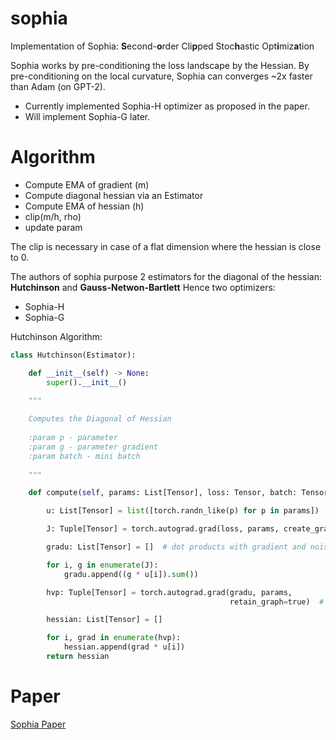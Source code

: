 # sophia

Implementation of Sophia: **S**econd-**o**rder Cli**p**ped Stoc**h**astic Opt**i**miz**a**tion

Sophia works by pre-conditioning the loss landscape by the Hessian. 
By pre-conditioning on the local curvature, Sophia can converges ~2x faster than Adam (on GPT-2). 

* Currently implemented Sophia-H optimizer as proposed in the paper. 
* Will implement Sophia-G later.

# Algorithm
* Compute EMA of gradient (m)
* Compute diagonal hessian via an Estimator
* Compute EMA of hessian (h)
* clip(m/h, rho)
* update param

The clip is necessary in case of a flat dimension where the hessian is close to 0.

The authors of sophia purpose 2 estimators for the diagonal of the hessian: **Hutchinson** and **Gauss-Netwon-Bartlett**
Hence two optimizers: 
* Sophia-H
* Sophia-G


Hutchinson Algorithm:
```python
class Hutchinson(Estimator):

    def __init__(self) -> None:
        super().__init__()

    """
    
    Computes the Diagonal of Hessian
    
    :param p - parameter
    :param g - parameter gradient
    :param batch - mini batch
    
    """

    def compute(self, params: List[Tensor], loss: Tensor, batch: Tensor = null) -> List[Tensor]:

        u: List[Tensor] = list([torch.randn_like(p) for p in params])  # noise matrices

        J: Tuple[Tensor] = torch.autograd.grad(loss, params, create_graph=true)  # compute jacobian

        gradu: List[Tensor] = []  # dot products with gradient and noise

        for i, g in enumerate(J):
            gradu.append((g * u[i]).sum())

        hvp: Tuple[Tensor] = torch.autograd.grad(gradu, params,
                                                 retain_graph=true)  # compute hessian vector product

        hessian: List[Tensor] = []

        for i, grad in enumerate(hvp):
            hessian.append(grad * u[i])
        return hessian
```



# Paper

[Sophia Paper](https://arxiv.org/pdf/2305.14342.pdf)
